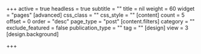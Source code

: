 +++
active = true
headless = true
subtitle = ""
title = nil
weight = 60
widget = "pages"
[advanced]
css_class = ""
css_style = ""
[content]
count = 5
offset = 0
order = "desc"
page_type = "post"
[content.filters]
category = ""
exclude_featured = false
publication_type = ""
tag = ""
[design]
view = 3
[design.background]

+++
